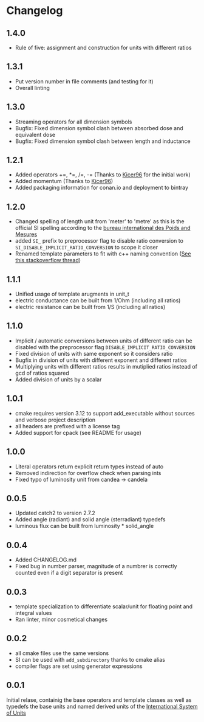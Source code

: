 # Changelog 

## 1.4.0

*   Rule of five: assignment and construction for units with different ratios

## 1.3.1

*   Put version number in file comments (and testing for it)
*   Overall linting

## 1.3.0

*   Streaming operators for all dimension symbols
*   Bugfix: Fixed dimension symbol clash between absorbed dose and equivalent dose 
*   Bugfix: Fixed dimension symbol clash between length and inductance

## 1.2.1

*   Added operators +=, *=, /=, -= (Thanks to [Kicer96](https://github.com/Kicer86) for the initial work)
*   Added momentum (Thanks to [Kicer96](https://github.com/Kicer86))
*   Added packaging information for conan.io and deployment to bintray

## 1.2.0

*   Changed spelling of length unit from 'meter' to 'metre' as this is the official SI spelling according to the [bureau international des Poids and Mesures](https://www.bipm.org/en/measurement-units/)
*   added `SI_` prefix to preprocessor flag to disable ratio conversion to `SI_DISABLE_IMPLICIT_RATIO_CONVERSION` to scope it closer
*   Renamed template parameters to fit with c++ naming convention ([See this stackoverflow thread](https://stackoverflow.com/questions/228783/what-are-the-rules-about-using-an-underscore-in-a-c-identifier))

## 1.1.1

*   Unified usage of template arugments in unit_t
*   electric conductance can be built from 1/Ohm (including all ratios)
*   electric resistance can be built from 1/S (including all ratios)

## 1.1.0

*   Implicit / automatic conversions between units of different ratio can be disabled with the preprocessor flag `DISABLE_IMPLICIT_RATIO_CONVERSION`
*   Fixed division of units with same exponent so it considers ratio
*   Bugfix in division of units with different exponent and different ratios
*   Multiplying units with different ratios results in mutiplied ratios instead of gcd of ratios squared
*   Added division of units by a scalar

## 1.0.1

*   cmake requires version 3.12 to support add_executable without sources and verbose project description
*   all headers are prefixed with a license tag
*   Added support for cpack (see README for usage)

## 1.0.0

*   Literal operators return explicit return types instead of auto
*   Removed indirection for overflow check when parsing ints
*   Fixed typo of luminosity unit from candea -> candela

## 0.0.5

*   Updated catch2 to version 2.7.2
*   Added angle (radiant) and solid angle (sterradiant) typedefs
*   luminous flux can be built from luminosity *   solid_angle

## 0.0.4 

*   Added CHANGELOG.md
*   Fixed bug in number parser, magnitude of a numbrer is correctly counted even if a digit separator is present

## 0.0.3

*   template specialization to differentiate scalar/unit for floating point and integral values
*   Ran linter, minor cosmetical changes

## 0.0.2

*   all cmake files use the same versions
*   SI can be used with `add_subdirectory` thanks to cmake alias
*   compiler flags are set using generator expressions

## 0.0.1

Initial relase, containig the base operators and template classes as well as typedefs the base units and named derived units of the  [International System of Units](https://en.wikipedia.org/wiki/International_System_of_Units)
